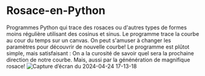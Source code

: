 # Rosace-en-Python
Programmes Python qui trace des rosaces ou d'autres types de formes moins régulière utilisant des cosinus et sinus. 
Le programme trace la courbe au cour du temps sur un canvas.
On peut s'amuser à changer les paramètres pour découvrir de nouvelle courbe!
Le programme est plûtot simple, mais satisfaisant : On a la curosité de savoir quel sera 
la prochaine direction de notre courbe. Mais, aussi par la génénération de magnifique rosace!
![Capture d’écran du 2024-04-24 17-13-18](https://github.com/MSengler/Rosace-en-Python/assets/144023830/3c99ff35-2e98-400a-bce5-db8bb1c7faad)

